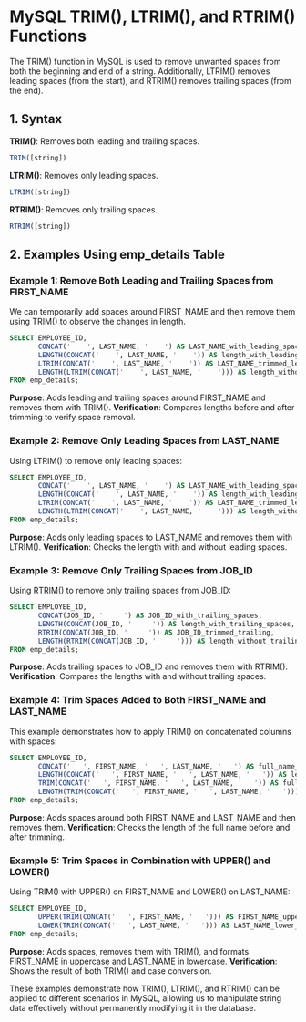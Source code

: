 # MySQL TRIM(), LTRIM(), and RTRIM() Functions

The TRIM() function in MySQL is used to remove unwanted spaces from both the beginning and end of a string. Additionally, LTRIM() removes leading spaces (from the start), and RTRIM() removes trailing spaces (from the end).

## 1. Syntax
**TRIM()**: Removes both leading and trailing spaces.

```sql
TRIM([string])
```

**LTRIM()**: Removes only leading spaces.

```sql
LTRIM([string])
```

**RTRIM()**: Removes only trailing spaces.

```sql
RTRIM([string])
```

## 2. Examples Using emp_details Table
### Example 1: Remove Both Leading and Trailing Spaces from FIRST_NAME
We can temporarily add spaces around FIRST_NAME and then remove them using TRIM() to observe the changes in length.

```sql
SELECT EMPLOYEE_ID,
       CONCAT('    ', LAST_NAME, '    ') AS LAST_NAME_with_leading_spaces,
       LENGTH(CONCAT('    ', LAST_NAME, '    ')) AS length_with_leading_spaces,
       LTRIM(CONCAT('    ', LAST_NAME, '    ')) AS LAST_NAME_trimmed_leading,
       LENGTH(LTRIM(CONCAT('    ', LAST_NAME, '    '))) AS length_without_leading_spaces
FROM emp_details;
```

**Purpose**: Adds leading and trailing spaces around FIRST_NAME and removes them with TRIM().
**Verification**: Compares lengths before and after trimming to verify space removal.

### Example 2: Remove Only Leading Spaces from LAST_NAME
Using LTRIM() to remove only leading spaces:

```sql
SELECT EMPLOYEE_ID,
       CONCAT('    ', LAST_NAME, '    ') AS LAST_NAME_with_leading_spaces,
       LENGTH(CONCAT('    ', LAST_NAME, '    ')) AS length_with_leading_spaces,
       LTRIM(CONCAT('    ', LAST_NAME, '    ')) AS LAST_NAME_trimmed_leading,
       LENGTH(LTRIM(CONCAT('    ', LAST_NAME, '    '))) AS length_without_leading_spaces
FROM emp_details;
```

**Purpose**: Adds only leading spaces to LAST_NAME and removes them with LTRIM().
**Verification**: Checks the length with and without leading spaces.

### Example 3: Remove Only Trailing Spaces from JOB_ID
Using RTRIM() to remove only trailing spaces from JOB_ID:

```sql
SELECT EMPLOYEE_ID,
       CONCAT(JOB_ID, '     ') AS JOB_ID_with_trailing_spaces,
       LENGTH(CONCAT(JOB_ID, '     ')) AS length_with_trailing_spaces,
       RTRIM(CONCAT(JOB_ID, '     ')) AS JOB_ID_trimmed_trailing,
       LENGTH(RTRIM(CONCAT(JOB_ID, '     '))) AS length_without_trailing_spaces
FROM emp_details;
```

**Purpose**: Adds trailing spaces to JOB_ID and removes them with RTRIM().
**Verification**: Compares the lengths with and without trailing spaces.

### Example 4: Trim Spaces Added to Both FIRST_NAME and LAST_NAME
This example demonstrates how to apply TRIM() on concatenated columns with spaces:

```sql
SELECT EMPLOYEE_ID,
       CONCAT('   ', FIRST_NAME, '   ', LAST_NAME, '   ') AS full_name_with_spaces,
       LENGTH(CONCAT('   ', FIRST_NAME, '   ', LAST_NAME, '   ')) AS length_with_spaces,
       TRIM(CONCAT('   ', FIRST_NAME, '   ', LAST_NAME, '   ')) AS full_name_trimmed,
       LENGTH(TRIM(CONCAT('   ', FIRST_NAME, '   ', LAST_NAME, '   '))) AS length_without_spaces
FROM emp_details;
```

**Purpose**: Adds spaces around both FIRST_NAME and LAST_NAME and then removes them.
**Verification**: Checks the length of the full name before and after trimming.

### Example 5: Trim Spaces in Combination with UPPER() and LOWER()
Using TRIM() with UPPER() on FIRST_NAME and LOWER() on LAST_NAME:

```sql
SELECT EMPLOYEE_ID,
       UPPER(TRIM(CONCAT('   ', FIRST_NAME, '   '))) AS FIRST_NAME_upper_trimmed,
       LOWER(TRIM(CONCAT('   ', LAST_NAME, '   '))) AS LAST_NAME_lower_trimmed
FROM emp_details;
```

**Purpose**: Adds spaces, removes them with TRIM(), and formats FIRST_NAME in uppercase and LAST_NAME in lowercase.
**Verification**: Shows the result of both TRIM() and case conversion.

These examples demonstrate how TRIM(), LTRIM(), and RTRIM() can be applied to different scenarios in MySQL, allowing us to manipulate string data effectively without permanently modifying it in the database.
